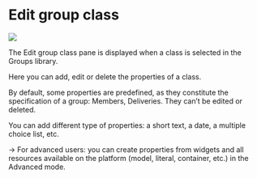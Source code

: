Edit group class
================

![](groups-editclass.png)

The Edit group class pane is displayed when a class is selected in the Groups library.

Here you can add, edit or delete the properties of a class.

By default, some properties are predefined, as they constitute the specification of a group: Members, Deliveries. They can’t be edited or deleted.

You can add different type of properties: a short text, a date, a multiple choice list, etc.

-\> For advanced users: you can create properties from widgets and all resources available on the platform (model, literal, container, etc.) in the Advanced mode.

